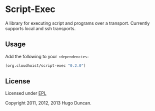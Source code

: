# Script-Exec

A library for executing script and programs over a transport. Currently supports
local and ssh transports.

## Usage

Add the following to your `:dependencies`:

```clj
[org.cloudhoist/script-exec "0.2.0"]
```

## License

Licensed under [EPL](http://www.eclipse.org/legal/epl-v10.html)

Copyright 2011, 2012, 2013  Hugo Duncan.
